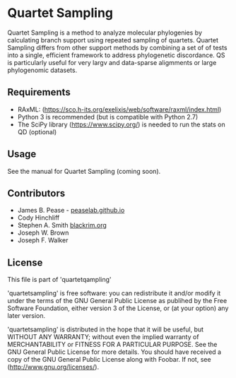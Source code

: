 # Quartet Sampling #
Quartet Sampling is a method to analyze molecular phylogenies by calculating branch support using repeated sampling of quartets.  Quartet Sampling differs from other support methods by combining a set of of tests into a single, efficient framework to address phylogenetic discordance.  QS is particularly useful for very largv and data-sparse aligmments or large phylogenomic datasets.

## Requirements ##
* RAxML: (https://sco.h-its.org/exelixis/web/software/raxml/index.html)
* Python 3 is recommended (but is compatible with Python 2.7)
* The SciPy library (https://www.scipy.org/) is needed to run the stats on QD (optional)

## Usage ##

See the manual for Quartet Sampling (coming soon).

## Contributors ##
* James B. Pease - [peaselab.github.io](http://peaselab.github.io)
* Cody Hinchliff 
* Stephen A. Smith [blackrim.org](http://blackrim.org)
* Joseph W. Brown
* Joseph F. Walker

## License ##
This file is part of 'quartetqampling'

'quartetsampling' is free software: you can redistribute it and/or modify it under the terms of the GNU General Public License as publihed by the Free Software Foundation, either version 3 of the License, or (at your option) any later version.

'quartetsampling' is distributed in the hope that it will be useful, but WITHOUT ANY WARRANTY; without even the implied warranty of MERCHANTABILITY or FITNESS FOR A PARTICULAR PURPOSE.  See the GNU General Public License for more details. You should have received a copy of the GNU General Public License along with Foobar.  If not, see (http://www.gnu.org/licenses/).
